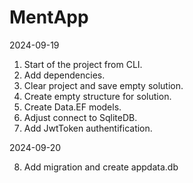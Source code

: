 ﻿# MentApp

2024-09-19

1. Start of the project from CLI.
2. Add dependencies.
3. Clear project and save empty solution. 
4. Create empty structure for solution.
5. Create Data.EF models.
6. Adjust connect to SqliteDB.
7. Add JwtToken authentification.

2024-09-20

8. Add migration and create appdata.db
